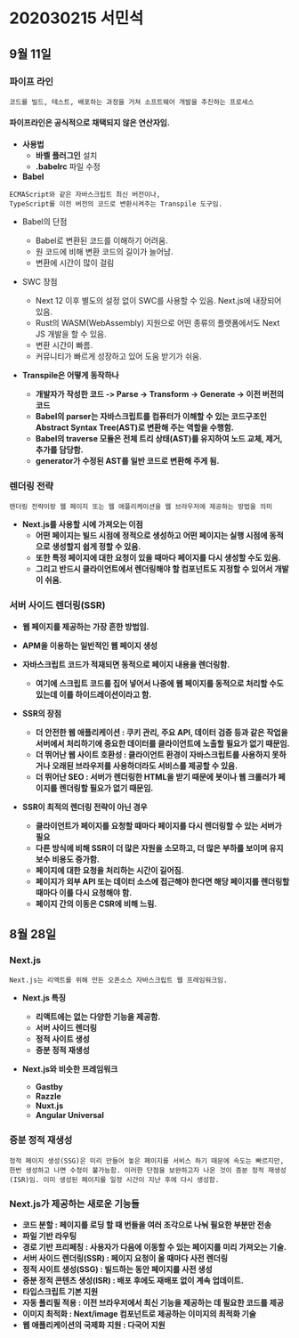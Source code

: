 # 202030215 서민석

## 9월 11일
### 파이프 라인
```
코드를 빌드, 테스트, 배포하는 과정을 거쳐 소프트웨어 개발을 추진하는 프로세스
```
#### 파이프라인은 공식적으로 채택되지 않은 연산자임.
* **사용법**
    * **바벨 플러그인** 설치
    * **.babelrc** 파일 수정
* **Babel**
```
ECMAScript와 같은 자바스크립트 최신 버전이나,
TypeScript를 이전 버전의 코드로 변환시켜주는 Transpile 도구임.
```

* Babel의 단점
    * Babel로 변환된 코드를 이해하기 어려움.
    * 원 코드에 비해 변환 코드의 길이가 늘어남.
    * 변환에 시간이 많이 걸림
* SWC 장점
    * Next 12 이후 별도의 설정 없이 SWC를 사용할 수 있음. Next.js에 내장되어 있음.
    * Rust의 WASM(WebAssembly) 지원으로 어떤 종류의 플랫폼에서도 Next JS 개발을 할 수 있음.
    * 변환 시간이 빠름.
    * 커뮤니티가 빠르게 성장하고 있어 도움 받기가 쉬움.

* **Transpile은 어떻게 동작하나**
    * **개발자가 작성한 코드 -> Parse -> Transform -> Generate -> 이전 버전의 코드**
    * **Babel의 parser는 자바스크립트를 컴퓨터가 이해할 수 있는 코드구조인 Abstract Syntax Tree(AST)로 변환해 주는 역할을 수행함.**
    * **Babel의 traverse 모듈은 전체 트리 상태(AST)를 유지하여 노드 교체, 제거, 추가를 담당함.**
    * **generator가 수정된 AST를 일반 코드로 변환해 주게 됨.**
### 렌더링 전략
```
렌더링 전략이랑 웹 페이지 또는 웹 애플리케이션을 웹 브라우저에 제공하는 방법을 의미
```
* **Next.js를 사용할 시에 가져오는 이점**
    * **어떤 페이지는 빌드 시점에 정적으로 생성하고 어떤 페이지는 실행 시점에 동적으로 생성할지 쉽게 정할 수 있음.**
    * **또한 특정 페이지에 대한 요청이 있을 때마다 페이지를 다시 생성할 수도 있음.**
    * **그리고 반드시 클라이언트에서 렌더링해야 할 컴포넌트도 지정할 수 있어서 개발이 쉬움.**
### 서버 사이드 렌더링(SSR)
* **웹 페이지를 제공하는 가장 흔한 방법임.**
* **APM을 이용하는 일반적인 웹 페이지 생성**
* **자바스크립트 코드가 적재되면 동적으로 페이지 내용을 렌더링함.**
    * **여기에 스크립트 코드를 집어 넣어서 나중에 웹 페이지를 동적으로 처리할 수도 있는데 이를 하이드레이션이라고 함.**

* **SSR의 장점**
    * **더 안전한 웹 애플리케이션 : 쿠키 관리, 주요 API, 데이터 검증 등과 같은 작업을 서버에서 처리하기에 중요한 데이터를 클라이언트에 노출할 필요가 없기 때문임.**
    * **더 뛰어난 웹 사이트 호환성 : 클라이언트 환경이 자바스크립트를 사용하지 못하거나 오래된 브라우저를 사용하더라도 서비스를 제공할 수 있음.**
    * **더 뛰어난 SEO : 서버가 렌더링한 HTML을 받기 때문에 봇이나 웹 크롤러가 페이지를 렌더링할 필요가 없기 때문임.**
* **SSR이 최적의 렌더링 전략이 아닌 경우**
    * **클라이언트가 페이지를 요청할 때마다 페이지를 다시 렌더링할 수 있는 서버가 필요**
    * **다른 방식에 비해 SSR이 더 많은 자원을 소모하고, 더 많은 부하를 보이며 유지 보수 비용도 증가함.**
    * **페이지에 대한 요청을 처리하는 시간이 길어짐.**
    * **페이지가 외부 API 또는 데이터 소스에 접근해야 한다면 해당 페이지를 렌더링할 때마다 이를 다시 요청해야 함.**
    * **페이지 간의 이동은 CSR에 비해 느림.**
## 8월 28일

### Next.js
```
Next.js는 리액트를 위해 만든 오픈소스 자바스크립트 웹 프레임워크임.
```
* **Next.js 특징**

    * **리액트에는 없는 다양한 기능을 제공함.**
    * **서버 사이드 렌더링**
    * **정적 사이트 생성**
    * **증분 정적 재생성**

* **Next.js와 비슷한 프레임워크**

    * **Gastby**
    * **Razzle**
    * **Nuxt.js**
    * **Angular Universal**
    
### 증분 정적 재생성
```
정적 페이지 생성(SSG)은 미리 만들어 놓은 페이지를 서비스 하기 때문에 속도는 빠르지만,
한번 생성하고 나면 수정이 불가능함. 이러한 단점을 보완하고자 나온 것이 증분 정적 재생성
(ISR)임. 이미 생성된 페이지를 일정 시간이 지난 후에 다시 생성함.
```
### Next.js가 제공하는 새로운 기능들
* **코드 분할 : 페이지를 로딩 할 때 번들을 여러 조각으로 나눠 필요한 부분만 전송**
* **파일 기반 라우팅**
* **경로 기반 프리페칭 : 사용자가 다음에 이동할 수 있는 페이지를 미리 가져오는 기술.**
* **서버 사이드 렌더링(SSR) : 페이지 요청이 올 때마다 사전 렌더링**
* **정적 사이트 생성(SSG) : 빌드하는 동안 페이지를 사전 생성**
* **증분 정적 콘텐츠 생성(ISR) : 배포 후에도 재배포 없이 계속 업데이트.**
* **타입스크립트 기본 지원**
* **자동 폴리필 적용 : 이전 브라우저에서 최신 기능을 제공하는 데 필요한 코드를 제공**
* **이미지 최적화 : Next/image 컴포넌트로 제공하는 이미지의 최적화 기술**
* **웹 애플리케이션의 국제화 지원 : 다국어 지원**